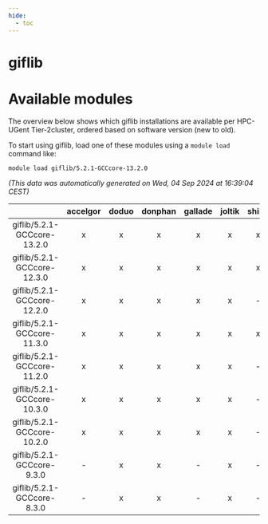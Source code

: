 ```yaml
---
hide:
  - toc
---
```


giflib
======

# Available modules


The overview below shows which giflib installations are available per HPC-UGent Tier-2cluster, ordered based on software version (new to old).

To start using giflib, load one of these modules using a `module load` command like:

```shell
module load giflib/5.2.1-GCCcore-13.2.0
```

*(This data was automatically generated on Wed, 04 Sep 2024 at 16:39:04 CEST)*  

| |accelgor|doduo|donphan|gallade|joltik|shinx|skitty|
| :---: | :---: | :---: | :---: | :---: | :---: | :---: | :---: |
|giflib/5.2.1-GCCcore-13.2.0|x|x|x|x|x|x|x|
|giflib/5.2.1-GCCcore-12.3.0|x|x|x|x|x|x|x|
|giflib/5.2.1-GCCcore-12.2.0|x|x|x|x|x|-|x|
|giflib/5.2.1-GCCcore-11.3.0|x|x|x|x|x|x|x|
|giflib/5.2.1-GCCcore-11.2.0|x|x|x|x|x|-|x|
|giflib/5.2.1-GCCcore-10.3.0|x|x|x|x|x|-|x|
|giflib/5.2.1-GCCcore-10.2.0|x|x|x|x|x|-|x|
|giflib/5.2.1-GCCcore-9.3.0|-|x|x|-|x|-|x|
|giflib/5.2.1-GCCcore-8.3.0|-|x|x|-|x|-|x|
